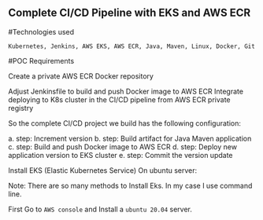 ## Complete CI/CD Pipeline with EKS and AWS ECR

#Technologies used

```Kubernetes, Jenkins, AWS EKS, AWS ECR, Java, Maven, Linux, Docker, Git```

#POC Requirements

Create a private AWS ECR Docker repository

Adjust Jenkinsfile to build and push Docker image to AWS ECR Integrate deploying to K8s cluster in the CI/CD pipeline from AWS ECR private registry

So the complete CI/CD project we build has the following configuration:

a.  step: Increment version
b.  step: Build artifact for Java Maven application
c.  step: Build and push Docker image to AWS ECR
d.  step: Deploy new application version to EKS cluster
e.  step: Commit the version update


Install EKS (Elastic Kubernetes Service) On ubuntu server:

Note: There are so many methods to Install Eks. In my case I use command line.

First Go to ```AWS console``` and Install a ```ubuntu 20.04``` server.




